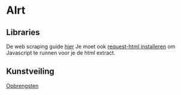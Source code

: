 # AIrt

## Libraries
De web scraping guide [hier](https://realpython.com/beautiful-soup-web-scraper-python/)
Je moet ook [request-html installeren](https://requests.readthedocs.io/projects/requests-html/en/latest/) om Javascript te runnen voor je de html extract. 

## Kunstveiling 
[Opbrengsten](https://www.kunstveiling.nl/veilingopbrengsten/lijst?technique=silkscreen&offset=0)
